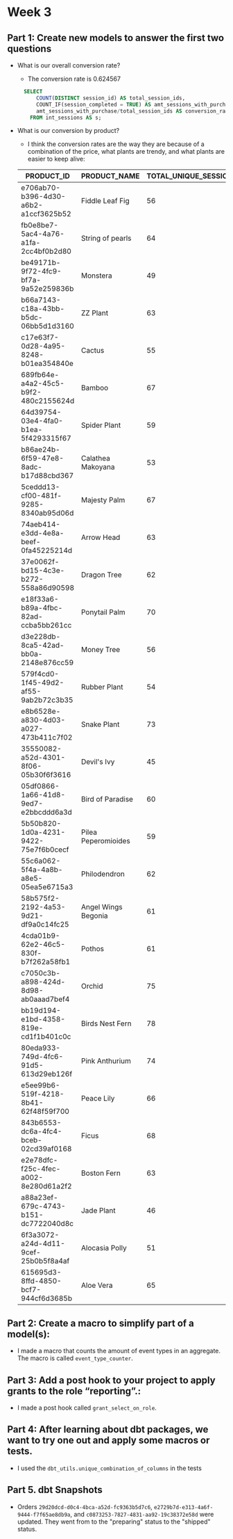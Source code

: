 # Week 3

## Part 1: Create new models to answer the first two questions

- What is our overall conversion rate?
  - The conversion rate is 0.624567

  ``` sql
    SELECT
        COUNT(DISTINCT session_id) AS total_session_ids,
        COUNT_IF(session_completed = TRUE) AS amt_sessions_with_purchase,
        amt_sessions_with_purchase/total_session_ids AS conversion_rate
      FROM int_sessions AS s;
  ```

- What is our conversion by product?

  - I think the conversion rates are the way they are because of a combination of the price, what plants are trendy, and what plants are easier to keep alive:

  | PRODUCT_ID | PRODUCT_NAME | TOTAL_UNIQUE_SESSIONS | AMT_SESSIONS_BOUGHT | CONVERSION_RATE | PRICE |
  | --- | --- | --- | --- | --- | --- |
  | e706ab70-b396-4d30-a6b2-a1ccf3625b52 | Fiddle Leaf Fig | 56 | 50 | 0.892857 | 85.5 |
  | fb0e8be7-5ac4-4a76-a1fa-2cc4bf0b2d80 | String of pearls | 64 | 57 | 0.890625 | 80.5 |
  | be49171b-9f72-4fc9-bf7a-9a52e259836b | Monstera | 49 | 43 | 0.877551 | 50.75 |
  | b66a7143-c18a-43bb-b5dc-06bb5d1d3160 | ZZ Plant | 63 | 55 | 0.873016 | 25 |
  | c17e63f7-0d28-4a95-8248-b01ea354840e | Cactus | 55 | 47 | 0.854545 | 15 |
  | 689fb64e-a4a2-45c5-b9f2-480c2155624d | Bamboo | 67 | 56 | 0.835821 | 15.25 |
  | 64d39754-03e4-4fa0-b1ea-5f4293315f67 | Spider Plant | 59 | 49 | 0.830508 | 15 |
  | b86ae24b-6f59-47e8-8adc-b17d88cbd367 | Calathea Makoyana | 53 | 44 | 0.830189 | 40.25 |
  | 5ceddd13-cf00-481f-9285-8340ab95d06d | Majesty Palm | 67 | 55 | 0.820896 | 70 |
  | 74aeb414-e3dd-4e8a-beef-0fa45225214d | Arrow Head | 63 | 50 | 0.793651 | 30.95 |
  | 37e0062f-bd15-4c3e-b272-558a86d90598 | Dragon Tree | 62 | 49 | 0.790323 | 50.25 |
  | e18f33a6-b89a-4fbc-82ad-ccba5bb261cc | Ponytail Palm | 70 | 55 | 0.785714 | 80.75 |
  | d3e228db-8ca5-42ad-bb0a-2148e876cc59 | Money Tree | 56 | 44 | 0.785714 | 30.5 |
  | 579f4cd0-1f45-49d2-af55-9ab2b72c3b35 | Rubber Plant | 54 | 42 | 0.777778 | 20.5 |
  | e8b6528e-a830-4d03-a027-473b411c7f02 | Snake Plant | 73 | 56 | 0.767123 | 25.5 |
  | 35550082-a52d-4301-8f06-05b30f6f3616 | Devil's Ivy | 45 | 34 | 0.755556 | 15.25 |
  | 05df0866-1a66-41d8-9ed7-e2bbcddd6a3d | Bird of Paradise | 60 | 45 | 0.75 | 65 |
  | 5b50b820-1d0a-4231-9422-75e7f6b0cecf | Pilea Peperomioides | 59 | 44 | 0.745763 | 20.5 |
  | 55c6a062-5f4a-4a8b-a8e5-05ea5e6715a3 | Philodendron | 62 | 46 | 0.741935 | 45 |
  | 58b575f2-2192-4a53-9d21-df9a0c14fc25 | Angel Wings Begonia | 61 | 45 | 0.737705 | 95 |
  | 4cda01b9-62e2-46c5-830f-b7f262a58fb1 | Pothos | 61 | 45 | 0.737705 | 30.5 |
  | c7050c3b-a898-424d-8d98-ab0aaad7bef4 | Orchid | 75 | 55 | 0.733333 | 50.75 |
  | bb19d194-e1bd-4358-819e-cd1f1b401c0c | Birds Nest Fern | 78 | 57 | 0.730769 | 15.5 |
  | 80eda933-749d-4fc6-91d5-613d29eb126f | Pink Anthurium | 74 | 54 | 0.72973 | 60.95 |
  | e5ee99b6-519f-4218-8b41-62f48f59f700 | Peace Lily | 66 | 48 | 0.727273 | 60.5 |
  | 843b6553-dc6a-4fc4-bceb-02cd39af0168 | Ficus | 68 | 49 | 0.720588 | 20.25 |
  | e2e78dfc-f25c-4fec-a002-8e280d61a2f2 | Boston Fern | 63 | 45 | 0.714286 | 20 |
  | a88a23ef-679c-4743-b151-dc7722040d8c | Jade Plant | 46 | 32 | 0.695652 | 15 |
  | 6f3a3072-a24d-4d11-9cef-25b0b5f8a4af | Alocasia Polly | 51 | 34 | 0.666667 | 95 |
  | 615695d3-8ffd-4850-bcf7-944cf6d3685b | Aloe Vera | 65 | 43 | 0.661538 | 15 |

## Part 2: Create a macro to simplify part of a model(s):

- I made a macro that counts the amount of event types in an aggregate. The macro is called `event_type_counter`.

## Part 3: Add a post hook to your project to apply grants to the role “reporting”.:

- I made a post hook called `grant_select_on_role`.

## Part 4:  After learning about dbt packages, we want to try one out and apply some macros or tests.

- I used the `dbt_utils.unique_combination_of_columns` in the tests 

## Part 5. dbt Snapshots

- Orders `29d20dcd-d0c4-4bca-a52d-fc9363b5d7c6`, `e2729b7d-e313-4a6f-9444-f7f65ae8db9a`, and `c0873253-7827-4831-aa92-19c38372e58d` were updated. They went from to the "preparing" status to the "shipped" status.
